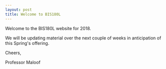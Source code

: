```yaml
---
layout: post
title: Welcome to BIS180L
---
```


Welcome to the BIS180L website for 2018.  

We will be updating material over the next couple of weeks in anticipation of this Spring's offering.

Cheers,

Professor Maloof
